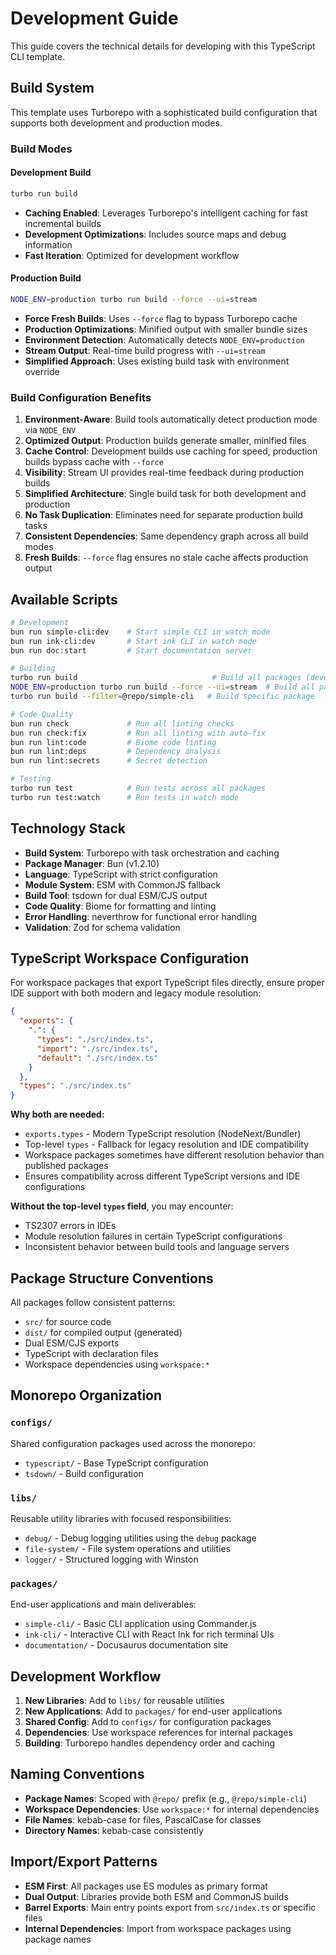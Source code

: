 # Development Guide

This guide covers the technical details for developing with this TypeScript CLI template.

## Build System

This template uses Turborepo with a sophisticated build configuration that supports both development and production modes.

### Build Modes

#### Development Build
```bash
turbo run build
```
- **Caching Enabled**: Leverages Turborepo's intelligent caching for fast incremental builds
- **Development Optimizations**: Includes source maps and debug information
- **Fast Iteration**: Optimized for development workflow

#### Production Build
```bash
NODE_ENV=production turbo run build --force --ui=stream
```
- **Force Fresh Builds**: Uses `--force` flag to bypass Turborepo cache
- **Production Optimizations**: Minified output with smaller bundle sizes
- **Environment Detection**: Automatically detects `NODE_ENV=production`
- **Stream Output**: Real-time build progress with `--ui=stream`
- **Simplified Approach**: Uses existing build task with environment override

### Build Configuration Benefits

1. **Environment-Aware**: Build tools automatically detect production mode via `NODE_ENV`
2. **Optimized Output**: Production builds generate smaller, minified files
3. **Cache Control**: Development builds use caching for speed, production builds bypass cache with `--force`
4. **Visibility**: Stream UI provides real-time feedback during production builds
5. **Simplified Architecture**: Single build task for both development and production
6. **No Task Duplication**: Eliminates need for separate production build tasks
7. **Consistent Dependencies**: Same dependency graph across all build modes
8. **Fresh Builds**: `--force` flag ensures no stale cache affects production output

## Available Scripts

```bash
# Development
bun run simple-cli:dev    # Start simple CLI in watch mode
bun run ink-cli:dev       # Start ink CLI in watch mode
bun run doc:start         # Start documentation server

# Building
turbo run build                              # Build all packages (development mode)
NODE_ENV=production turbo run build --force --ui=stream  # Build all packages (production mode, no cache)
turbo run build --filter=@repo/simple-cli   # Build specific package

# Code Quality
bun run check             # Run all linting checks
bun run check:fix         # Run all linting with auto-fix
bun run lint:code         # Biome code linting
bun run lint:deps         # Dependency analysis
bun run lint:secrets      # Secret detection

# Testing
turbo run test            # Run tests across all packages
turbo run test:watch      # Run tests in watch mode
```

## Technology Stack

- **Build System**: Turborepo with task orchestration and caching
- **Package Manager**: Bun (v1.2.10)
- **Language**: TypeScript with strict configuration
- **Module System**: ESM with CommonJS fallback
- **Build Tool**: tsdown for dual ESM/CJS output
- **Code Quality**: Biome for formatting and linting
- **Error Handling**: neverthrow for functional error handling
- **Validation**: Zod for schema validation

## TypeScript Workspace Configuration

For workspace packages that export TypeScript files directly, ensure proper IDE support with both modern and legacy module resolution:

```json
{
  "exports": {
    ".": {
      "types": "./src/index.ts",
      "import": "./src/index.ts", 
      "default": "./src/index.ts"
    }
  },
  "types": "./src/index.ts"
}
```

**Why both are needed:**
- `exports.types` - Modern TypeScript resolution (NodeNext/Bundler)
- Top-level `types` - Fallback for legacy resolution and IDE compatibility
- Workspace packages sometimes have different resolution behavior than published packages
- Ensures compatibility across different TypeScript versions and IDE configurations

**Without the top-level `types` field**, you may encounter:
- TS2307 errors in IDEs
- Module resolution failures in certain TypeScript configurations
- Inconsistent behavior between build tools and language servers

## Package Structure Conventions

All packages follow consistent patterns:
- `src/` for source code
- `dist/` for compiled output (generated)
- Dual ESM/CJS exports
- TypeScript with declaration files
- Workspace dependencies using `workspace:*`

## Monorepo Organization

### `configs/`
Shared configuration packages used across the monorepo:
- `typescript/` - Base TypeScript configuration
- `tsdown/` - Build configuration

### `libs/`
Reusable utility libraries with focused responsibilities:
- `debug/` - Debug logging utilities using the `debug` package
- `file-system/` - File system operations and utilities
- `logger/` - Structured logging with Winston

### `packages/`
End-user applications and main deliverables:
- `simple-cli/` - Basic CLI application using Commander.js
- `ink-cli/` - Interactive CLI with React Ink for rich terminal UIs
- `documentation/` - Docusaurus documentation site

## Development Workflow

1. **New Libraries**: Add to `libs/` for reusable utilities
2. **New Applications**: Add to `packages/` for end-user applications  
3. **Shared Config**: Add to `configs/` for configuration packages
4. **Dependencies**: Use workspace references for internal packages
5. **Building**: Turborepo handles dependency order and caching

## Naming Conventions

- **Package Names**: Scoped with `@repo/` prefix (e.g., `@repo/simple-cli`)
- **Workspace Dependencies**: Use `workspace:*` for internal dependencies
- **File Names**: kebab-case for files, PascalCase for classes
- **Directory Names**: kebab-case consistently

## Import/Export Patterns

- **ESM First**: All packages use ES modules as primary format
- **Dual Output**: Libraries provide both ESM and CommonJS builds
- **Barrel Exports**: Main entry points export from `src/index.ts` or specific files
- **Internal Dependencies**: Import from workspace packages using package names